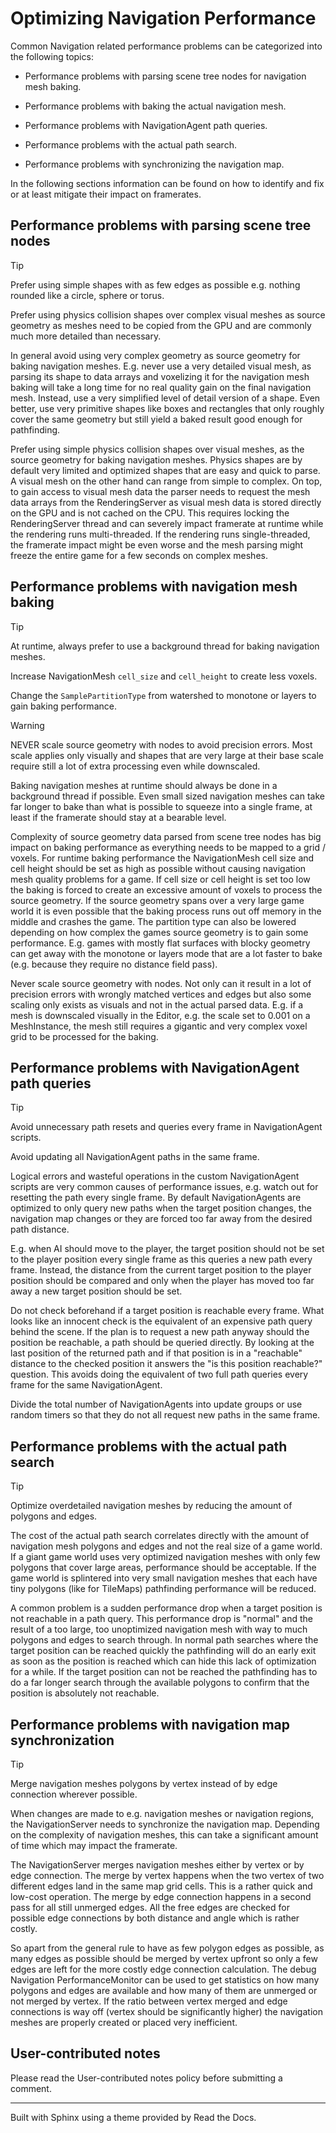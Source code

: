 # Optimizing Navigation Performance

Common Navigation related performance problems can be categorized into the
following topics:

  * Performance problems with parsing scene tree nodes for navigation mesh baking.

  * Performance problems with baking the actual navigation mesh.

  * Performance problems with NavigationAgent path queries.

  * Performance problems with the actual path search.

  * Performance problems with synchronizing the navigation map.

In the following sections information can be found on how to identify and fix
or at least mitigate their impact on framerates.

## Performance problems with parsing scene tree nodes

Tip

Prefer using simple shapes with as few edges as possible e.g. nothing rounded
like a circle, sphere or torus.

Prefer using physics collision shapes over complex visual meshes as source
geometry as meshes need to be copied from the GPU and are commonly much more
detailed than necessary.

In general avoid using very complex geometry as source geometry for baking
navigation meshes. E.g. never use a very detailed visual mesh, as parsing its
shape to data arrays and voxelizing it for the navigation mesh baking will
take a long time for no real quality gain on the final navigation mesh.
Instead, use a very simplified level of detail version of a shape. Even
better, use very primitive shapes like boxes and rectangles that only roughly
cover the same geometry but still yield a baked result good enough for
pathfinding.

Prefer using simple physics collision shapes over visual meshes, as the source
geometry for baking navigation meshes. Physics shapes are by default very
limited and optimized shapes that are easy and quick to parse. A visual mesh
on the other hand can range from simple to complex. On top, to gain access to
visual mesh data the parser needs to request the mesh data arrays from the
RenderingServer as visual mesh data is stored directly on the GPU and is not
cached on the CPU. This requires locking the RenderingServer thread and can
severely impact framerate at runtime while the rendering runs multi-threaded.
If the rendering runs single-threaded, the framerate impact might be even
worse and the mesh parsing might freeze the entire game for a few seconds on
complex meshes.

## Performance problems with navigation mesh baking

Tip

At runtime, always prefer to use a background thread for baking navigation
meshes.

Increase NavigationMesh `cell_size` and `cell_height` to create less voxels.

Change the `SamplePartitionType` from watershed to monotone or layers to gain
baking performance.

Warning

NEVER scale source geometry with nodes to avoid precision errors. Most scale
applies only visually and shapes that are very large at their base scale
require still a lot of extra processing even while downscaled.

Baking navigation meshes at runtime should always be done in a background
thread if possible. Even small sized navigation meshes can take far longer to
bake than what is possible to squeeze into a single frame, at least if the
framerate should stay at a bearable level.

Complexity of source geometry data parsed from scene tree nodes has big impact
on baking performance as everything needs to be mapped to a grid / voxels. For
runtime baking performance the NavigationMesh cell size and cell height should
be set as high as possible without causing navigation mesh quality problems
for a game. If cell size or cell height is set too low the baking is forced to
create an excessive amount of voxels to process the source geometry. If the
source geometry spans over a very large game world it is even possible that
the baking process runs out off memory in the middle and crashes the game. The
partition type can also be lowered depending on how complex the games source
geometry is to gain some performance. E.g. games with mostly flat surfaces
with blocky geometry can get away with the monotone or layers mode that are a
lot faster to bake (e.g. because they require no distance field pass).

Never scale source geometry with nodes. Not only can it result in a lot of
precision errors with wrongly matched vertices and edges but also some scaling
only exists as visuals and not in the actual parsed data. E.g. if a mesh is
downscaled visually in the Editor, e.g. the scale set to 0.001 on a
MeshInstance, the mesh still requires a gigantic and very complex voxel grid
to be processed for the baking.

## Performance problems with NavigationAgent path queries

Tip

Avoid unnecessary path resets and queries every frame in NavigationAgent
scripts.

Avoid updating all NavigationAgent paths in the same frame.

Logical errors and wasteful operations in the custom NavigationAgent scripts
are very common causes of performance issues, e.g. watch out for resetting the
path every single frame. By default NavigationAgents are optimized to only
query new paths when the target position changes, the navigation map changes
or they are forced too far away from the desired path distance.

E.g. when AI should move to the player, the target position should not be set
to the player position every single frame as this queries a new path every
frame. Instead, the distance from the current target position to the player
position should be compared and only when the player has moved too far away a
new target position should be set.

Do not check beforehand if a target position is reachable every frame. What
looks like an innocent check is the equivalent of an expensive path query
behind the scene. If the plan is to request a new path anyway should the
position be reachable, a path should be queried directly. By looking at the
last position of the returned path and if that position is in a "reachable"
distance to the checked position it answers the "is this position reachable?"
question. This avoids doing the equivalent of two full path queries every
frame for the same NavigationAgent.

Divide the total number of NavigationAgents into update groups or use random
timers so that they do not all request new paths in the same frame.

## Performance problems with the actual path search

Tip

Optimize overdetailed navigation meshes by reducing the amount of polygons and
edges.

The cost of the actual path search correlates directly with the amount of
navigation mesh polygons and edges and not the real size of a game world. If a
giant game world uses very optimized navigation meshes with only few polygons
that cover large areas, performance should be acceptable. If the game world is
splintered into very small navigation meshes that each have tiny polygons
(like for TileMaps) pathfinding performance will be reduced.

A common problem is a sudden performance drop when a target position is not
reachable in a path query. This performance drop is "normal" and the result of
a too large, too unoptimized navigation mesh with way to much polygons and
edges to search through. In normal path searches where the target position can
be reached quickly the pathfinding will do an early exit as soon as the
position is reached which can hide this lack of optimization for a while. If
the target position can not be reached the pathfinding has to do a far longer
search through the available polygons to confirm that the position is
absolutely not reachable.

## Performance problems with navigation map synchronization

Tip

Merge navigation meshes polygons by vertex instead of by edge connection
wherever possible.

When changes are made to e.g. navigation meshes or navigation regions, the
NavigationServer needs to synchronize the navigation map. Depending on the
complexity of navigation meshes, this can take a significant amount of time
which may impact the framerate.

The NavigationServer merges navigation meshes either by vertex or by edge
connection. The merge by vertex happens when the two vertex of two different
edges land in the same map grid cells. This is a rather quick and low-cost
operation. The merge by edge connection happens in a second pass for all still
unmerged edges. All the free edges are checked for possible edge connections
by both distance and angle which is rather costly.

So apart from the general rule to have as few polygon edges as possible, as
many edges as possible should be merged by vertex upfront so only a few edges
are left for the more costly edge connection calculation. The debug Navigation
PerformanceMonitor can be used to get statistics on how many polygons and
edges are available and how many of them are unmerged or not merged by vertex.
If the ratio between vertex merged and edge connections is way off (vertex
should be significantly higher) the navigation meshes are properly created or
placed very inefficient.

## User-contributed notes

Please read the User-contributed notes policy before submitting a comment.

* * *

Built with Sphinx using a theme provided by Read the Docs.

